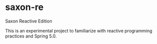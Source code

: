 # saxon-re
Saxon Reactive Edition

This is an experimental project to familiarize with reactive programming practices and Spring 5.0.
